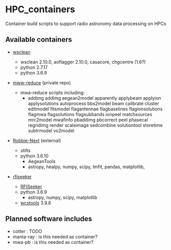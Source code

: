 # HPC_containers
Container build scripts to support radio astronomy data processing on HPCs


## Available containers

- [wsclean](https://hub.docker.com/repository/docker/paulhancock/wsclean)
  - wsclean 2.10.0, aoflagger 2.10.0, casacore, chgcentre (1.6?)
  - python 2.7.17
  - python 3.6.9
- [mww-reduce](https://github.com/ICRAR/mwa-reduce) (private repo)
  - mwa-reduce scripts including:
    - addimg
addimg
aegean2model
apparently
applybeam
applyion
applysolutions
autoprocess
bbs2model
beam
calibrate
cluster
editmodel
fitsmodel
flagantennae
flagbaselines
flagionsolutions
flagmwa
flagsolutions
flagsubbands
ionpeel
matchsources
mrc2model
mwafinfo
pbaddimg
pbcorrect
peel
phasecal
regridimg
render
scaleimage
sedcombine
solutiontool
storetime
subtrmodel
vo2model


- [Robbie-Next](https://hub.docker.com/r/paulhancock/robbie-next) (external)
  - stilts
  - python 3.6.10
    - AegeanTools
    - astropy, healpy, numpy, scipy, lmfit, pandas, matplotlib, 
- [rfiseeker](https://hub.docker.com/r/paulhancock/rfiseeker)
  - [RFISeeker](https://github.com/StevePrabu/RFISeeker/blob/master/RFISeeker)
  - python 3.6.9
     - astropy, numpy, scipy, matplotlib
  - [wcstools](http://tdc-www.harvard.edu/wcstools/) 3.9.6

## Planned software includes
- cotter : TODO
- manta-ray : is this needed as container?
- mwa-pb : is this needed as container?

